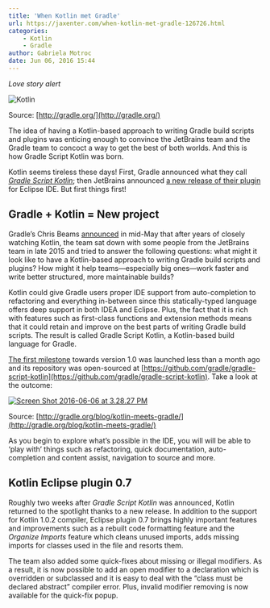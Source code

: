 ```yaml
---
title: 'When Kotlin met Gradle'
url: https://jaxenter.com/when-kotlin-met-gradle-126726.html
categories:
    - Kotlin
    - Gradle
author: Gabriela Motroc 
date: Jun 06, 2016 15:44
---
```

_Love story alert_

![Kotlin](https://jaxenter.com/wp-content/uploads/2016/06/Screen-Shot-2016-06-06-at-2.56.13-PM.png)

Source: [http://gradle.org/](http://gradle.org/)

The idea of having a Kotlin-based approach to writing Gradle build scripts and plugins was enticing enough to convince the JetBrains team and the Gradle team to concoct a way to get the best of both worlds. And this is how Gradle Script Kotlin was born.

Kotlin seems tireless these days! First, Gradle announced what they call _[Gradle Script Kotlin](http://gradle.org/blog/kotlin-meets-gradle/)_; then JetBrains announced [a new release of their plugin](https://blog.jetbrains.com/kotlin/2016/06/kotlin-eclipse-plugin-0-7-is-here/) for Eclipse IDE. But first things first!

## Gradle + Kotlin = New project

Gradle’s Chris Beams [announced](http://gradle.org/blog/kotlin-meets-gradle/) in mid-May that after years of closely watching Kotlin, the team sat down with some people from the JetBrains team in late 2015 and tried to answer the following questions: what might it look like to have a Kotlin-based approach to writing Gradle build scripts and plugins? How might it help teams—especially big ones—work faster and write better structured, more maintainable builds?

Kotlin could give Gradle users proper IDE support from auto-completion to refactoring and everything in-between since this statically-typed language offers deep support in both IDEA and Eclipse. Plus, the fact that it is rich with features such as first-class functions and extension methods means that it could retain and improve on the best parts of writing Gradle build scripts. The result is called Gradle Script Kotlin, a Kotlin-based build language for Gradle.

[The first milestone](https://github.com/gradle/gradle-script-kotlin/releases/tag/v1.0.0-M1) towards version 1.0 was launched less than a month ago and its repository was open-sourced at [https://github.com/gradle/gradle-script-kotlin](https://github.com/gradle/gradle-script-kotlin). Take a look at the outcome:

[![Screen Shot 2016-06-06 at 3.28.27 PM](https://jaxenter.com/wp-content/uploads/2016/06/Screen-Shot-2016-06-06-at-3.28.27-PM.png)](http://gradle.org/blog/kotlin-meets-gradle/)

Source: [http://gradle.org/blog/kotlin-meets-gradle/](http://gradle.org/blog/kotlin-meets-gradle/)


As you begin to explore what’s possible in the IDE, you will will be able to ‘play with’ things such as refactoring, quick documentation, auto-completion and content assist, navigation to source and more.

## Kotlin Eclipse plugin 0.7

Roughly two weeks after _Gradle Script Kotlin_ was announced, Kotlin returned to the spotlight thanks to a new release. In addition to the support for Kotlin 1.0.2 compiler, Eclipse plugin 0.7 brings highly important features and improvements such as a rebuilt code formatting feature and the _Organize Imports_ feature which cleans unused imports, adds missing imports for classes used in the file and resorts them.

The team also added some quick-fixes about missing or illegal modifiers. As a result, it is now possible to add an open modifier to a declaration which is overridden or subclassed and it is easy to deal with the “class must be declared abstract” compiler error. Plus, invalid modifier removing is now available for the quick-fix popup.
